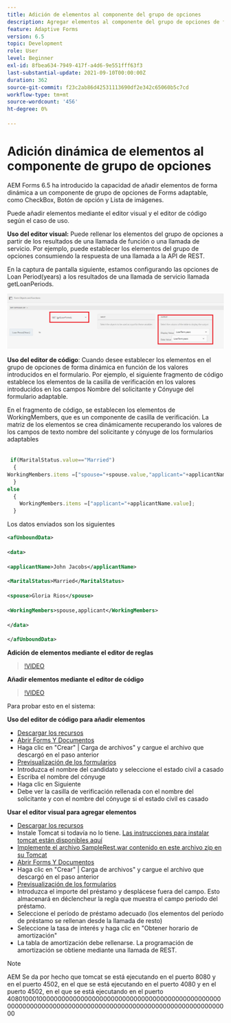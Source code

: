 ```yaml
---
title: Adición de elementos al componente del grupo de opciones
description: Agregar elementos al componente del grupo de opciones de forma dinámica
feature: Adaptive Forms
version: 6.5
topic: Development
role: User
level: Beginner
exl-id: 8fbea634-7949-417f-a4d6-9e551fff63f3
last-substantial-update: 2021-09-10T00:00:00Z
duration: 362
source-git-commit: f23c2ab86d42531113690df2e342c65060b5c7cd
workflow-type: tm+mt
source-wordcount: '456'
ht-degree: 0%

---
```


# Adición dinámica de elementos al componente de grupo de opciones

AEM Forms 6.5 ha introducido la capacidad de añadir elementos de forma dinámica a un componente de grupo de opciones de Forms adaptable, como CheckBox, Botón de opción y Lista de imágenes.


Puede añadir elementos mediante el editor visual y el editor de código según el caso de uso.

**Uso del editor visual:** Puede rellenar los elementos del grupo de opciones a partir de los resultados de una llamada de función o una llamada de servicio. Por ejemplo, puede establecer los elementos del grupo de opciones consumiendo la respuesta de una llamada a la API de REST.

En la captura de pantalla siguiente, estamos configurando las opciones de Loan Period(years) a los resultados de una llamada de servicio llamada getLoanPeriods.

![Editor de reglas](assets/ruleeditor.png)

**Uso del editor de código**: Cuando desee establecer los elementos en el grupo de opciones de forma dinámica en función de los valores introducidos en el formulario. Por ejemplo, el siguiente fragmento de código establece los elementos de la casilla de verificación en los valores introducidos en los campos Nombre del solicitante y Cónyuge del formulario adaptable.

En el fragmento de código, se establecen los elementos de WorkingMembers, que es un componente de casilla de verificación. La matriz de los elementos se crea dinámicamente recuperando los valores de los campos de texto nombre del solicitante y cónyuge de los formularios adaptables

```javascript
 
 if(MaritalStatus.value=="Married")
  {
WorkingMembers.items =["spouse="+spouse.value,"applicant="+applicantName.value];
  }
else
  {
    WorkingMembers.items =["applicant="+applicantName.value];
  }
```

Los datos enviados son los siguientes

```xml
<afUnboundData>

<data>

<applicantName>John Jacobs</applicantName>

<MaritalStatus>Married</MaritalStatus>

<spouse>Gloria Rios</spouse>

<WorkingMembers>spouse,applicant</WorkingMembers>

</data>

</afUnboundData>
```

**Adición de elementos mediante el editor de reglas**

>[!VIDEO](https://video.tv.adobe.com/v/26847?quality=12&learn=on)

**Añadir elementos mediante el editor de código**

>[!VIDEO](https://video.tv.adobe.com/v/26848?quality=12&learn=on)

Para probar esto en el sistema:

**Uso del editor de código para añadir elementos**

* [Descargar los recursos](assets/usingthecodeeditor.zip)
* [Abrir Forms Y Documentos](http://localhost:4502/aem/forms.html/content/dam/formsanddocuments)
* Haga clic en &quot;Crear&quot; | Carga de archivos&quot; y cargue el archivo que descargó en el paso anterior
* [Previsualización de los formularios](http://localhost:4502/content/dam/formsanddocuments/simpleform/jcr:content?wcmmode=disabled)
* Introduzca el nombre del candidato y seleccione el estado civil a casado
* Escriba el nombre del cónyuge
* Haga clic en Siguiente
* Debe ver la casilla de verificación rellenada con el nombre del solicitante y con el nombre del cónyuge si el estado civil es casado

**Usar el editor visual para agregar elementos**

* [Descargar los recursos](assets/usingthevisualeditor.zip)
* Instale Tomcat si todavía no lo tiene. [Las instrucciones para instalar tomcat están disponibles aquí](https://experienceleague.adobe.com/docs/experience-manager-learn/forms/ic-print-channel-tutorial/introduction.html)
* [Implemente el archivo SampleRest.war contenido en este archivo zip en su Tomcat](assets/sample-rest.zip)
* [Abrir Forms Y Documentos](http://localhost:4502/aem/forms.html/content/dam/formsanddocuments)
* Haga clic en &quot;Crear&quot; | Carga de archivos&quot; y cargue el archivo que descargó en el paso anterior
* [Previsualización de los formularios](http://localhost:4502/content/dam/formsanddocuments/amortizationschedule/jcr:content?wcmmode=disabled)
* Introduzca el importe del préstamo y desplácese fuera del campo. Esto almacenará en déclencheur la regla que muestra el campo periodo del préstamo.
* Seleccione el período de préstamo adecuado (los elementos del período de préstamo se rellenan desde la llamada de resto)
* Seleccione la tasa de interés y haga clic en &quot;Obtener horario de amortización&quot;
* La tabla de amortización debe rellenarse. La programación de amortización se obtiene mediante una llamada de REST.

>[!NOTE]
> AEM Se da por hecho que tomcat se está ejecutando en el puerto 8080 y en el puerto 4502, en el que se está ejecutando en el puerto 4080 y en el puerto 4502, en el que se está ejecutando en el puerto 40801000100000000000000000000000000000000000000000000000000000000000000000000000000000000000000000000000000000000000
